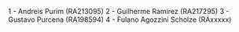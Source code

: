 1 - Andreis Purim  (RA213095)
2 - Guilherme Ramirez  (RA217295)
3 - Gustavo Purcena (RA198594)
4 - Fulano Agozzini Scholze (RAxxxxx)
